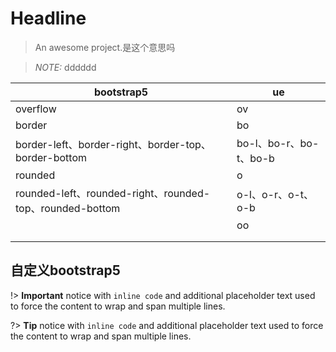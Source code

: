 # Headline

> An awesome project.是这个意思吗  

> *NOTE:* dddddd

| bootstrap5                                                                                    | ue                                    |
| ----------------------------------------------------------------------| --------------------------- |
| overflow                                                                                        | ov                                    |
| border                                                                                           | bo                                    |
| border-left、border-right、border-top、border-bottom            | bo-l、bo-r、bo-t、bo-b |
| rounded                                                                                         | o                                     |
| rounded-left、rounded-right、rounded-top、rounded-bottom | o-l、o-r、o-t、o-b         |
|                                                                                                        | oo                                   |
|                                                                                                        |                        |
|                                                                                                        |                        |

## 自定义bootstrap5

!> **Important** notice with `inline code` and additional placeholder text used
to force the content to wrap and span multiple lines.

?> **Tip** notice with `inline code` and additional placeholder text used to
force the content to wrap and span multiple lines.
